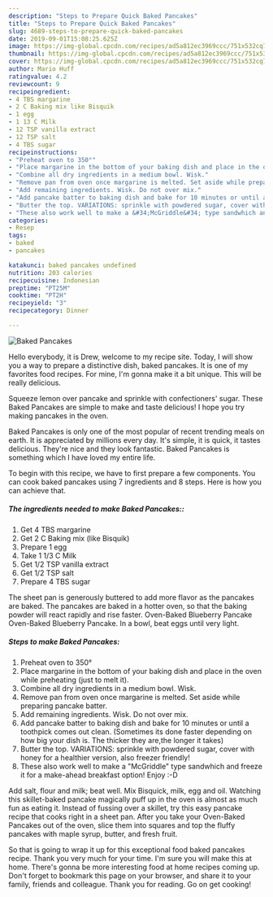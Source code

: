 ```yaml
---
description: "Steps to Prepare Quick Baked Pancakes"
title: "Steps to Prepare Quick Baked Pancakes"
slug: 4689-steps-to-prepare-quick-baked-pancakes
date: 2019-09-01T15:08:25.625Z
image: https://img-global.cpcdn.com/recipes/ad5a812ec3969ccc/751x532cq70/baked-pancakes-recipe-main-photo.jpg
thumbnail: https://img-global.cpcdn.com/recipes/ad5a812ec3969ccc/751x532cq70/baked-pancakes-recipe-main-photo.jpg
cover: https://img-global.cpcdn.com/recipes/ad5a812ec3969ccc/751x532cq70/baked-pancakes-recipe-main-photo.jpg
author: Mario Huff
ratingvalue: 4.2
reviewcount: 9
recipeingredient:
- 4 TBS margarine
- 2 C Baking mix like Bisquik
- 1 egg
- 1 13 C Milk
- 12 TSP vanilla extract
- 12 TSP salt
- 4 TBS sugar
recipeinstructions:
- "Preheat oven to 350°"
- "Place margarine in the bottom of your baking dish and place in the oven while preheating (just to melt it)."
- "Combine all dry ingredients in a medium bowl. Wisk."
- "Remove pan from oven once margarine is melted. Set aside while preparing pancake batter."
- "Add remaining ingredients. Wisk. Do not over mix."
- "Add pancake batter to baking dish and bake for 10 minutes or until a toothpick comes out clean. (Sometimes its done faster depending on how big your dish is. The thicker they are,the longer it takes)"
- "Butter the top. VARIATIONS: sprinkle with powdered sugar, cover with honey for a healthier version, also freezer friendly!"
- "These also work well to make a &#34;McGriddle&#34; type sandwhich and freeze it for a make-ahead breakfast option! Enjoy :-D"
categories:
- Resep
tags:
- baked
- pancakes

katakunci: baked pancakes undefined
nutrition: 203 calories
recipecuisine: Indonesian
preptime: "PT25M"
cooktime: "PT2H"
recipeyield: "3"
recipecategory: Dinner

---
```



![Baked Pancakes](https://img-global.cpcdn.com/recipes/ad5a812ec3969ccc/751x532cq70/baked-pancakes-recipe-main-photo.jpg)

Hello everybody, it is Drew, welcome to my recipe site. Today, I will show you a way to prepare a distinctive dish, baked pancakes. It is one of my favorites food recipes. For mine, I'm gonna make it a bit unique. This will be really delicious.

Squeeze lemon over pancake and sprinkle with confectioners&#39; sugar. These Baked Pancakes are simple to make and taste delicious! I hope you try making pancakes in the oven.

Baked Pancakes is only one of the most popular of recent trending meals on earth. It is appreciated by millions every day. It's simple, it is quick, it tastes delicious. They're nice and they look fantastic. Baked Pancakes is something which I have loved my entire life.


To begin with this recipe, we have to first prepare a few components. You can cook baked pancakes using 7 ingredients and 8 steps. Here is how you can achieve that.

##### The ingredients needed to make Baked Pancakes::

1. Get 4 TBS margarine
1. Get 2 C Baking mix (like Bisquik)
1. Prepare 1 egg
1. Take 1 1/3 C Milk
1. Get 1/2 TSP vanilla extract
1. Get 1/2 TSP salt
1. Prepare 4 TBS sugar


The sheet pan is generously buttered to add more flavor as the pancakes are baked. The pancakes are baked in a hotter oven, so that the baking powder will react rapidly and rise faster. Oven-Baked Blueberry Pancake Oven-Baked Blueberry Pancake. In a bowl, beat eggs until very light. 

##### Steps to make Baked Pancakes:

1. Preheat oven to 350°
1. Place margarine in the bottom of your baking dish and place in the oven while preheating (just to melt it).
1. Combine all dry ingredients in a medium bowl. Wisk.
1. Remove pan from oven once margarine is melted. Set aside while preparing pancake batter.
1. Add remaining ingredients. Wisk. Do not over mix.
1. Add pancake batter to baking dish and bake for 10 minutes or until a toothpick comes out clean. (Sometimes its done faster depending on how big your dish is. The thicker they are,the longer it takes)
1. Butter the top. VARIATIONS: sprinkle with powdered sugar, cover with honey for a healthier version, also freezer friendly!
1. These also work well to make a &#34;McGriddle&#34; type sandwhich and freeze it for a make-ahead breakfast option! Enjoy :-D


Add salt, flour and milk; beat well. Mix Bisquick, milk, egg and oil. Watching this skillet-baked pancake magically puff up in the oven is almost as much fun as eating it. Instead of fussing over a skillet, try this easy pancake recipe that cooks right in a sheet pan. After you take your Oven-Baked Pancakes out of the oven, slice them into squares and top the fluffy pancakes with maple syrup, butter, and fresh fruit. 

So that is going to wrap it up for this exceptional food baked pancakes recipe. Thank you very much for your time. I'm sure you will make this at home. There's gonna be more interesting food at home recipes coming up. Don't forget to bookmark this page on your browser, and share it to your family, friends and colleague. Thank you for reading. Go on get cooking!
